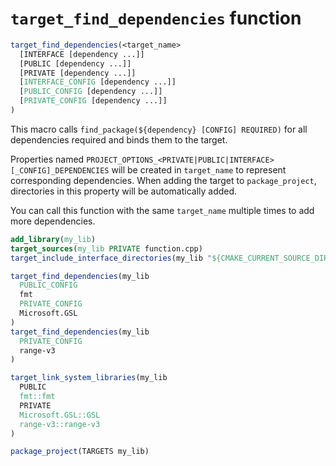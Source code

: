 # `target_find_dependencies` function

```cmake
target_find_dependencies(<target_name>
  [INTERFACE [dependency ...]]
  [PUBLIC [dependency ...]]
  [PRIVATE [dependency ...]]
  [INTERFACE_CONFIG [dependency ...]]
  [PUBLIC_CONFIG [dependency ...]]
  [PRIVATE_CONFIG [dependency ...]]
)
```

This macro calls `find_package(${dependency} [CONFIG] REQUIRED)` for all dependencies required and binds them to the target.

Properties named `PROJECT_OPTIONS_<PRIVATE|PUBLIC|INTERFACE>[_CONFIG]_DEPENDENCIES` will be created in `target_name` to represent corresponding dependencies.
When adding the target to `package_project`, directories in this property will be automatically added.

You can call this function with the same `target_name` multiple times to add more dependencies.

```cmake
add_library(my_lib)
target_sources(my_lib PRIVATE function.cpp)
target_include_interface_directories(my_lib "${CMAKE_CURRENT_SOURCE_DIR}/include")

target_find_dependencies(my_lib
  PUBLIC_CONFIG
  fmt
  PRIVATE_CONFIG
  Microsoft.GSL
)
target_find_dependencies(my_lib
  PRIVATE_CONFIG
  range-v3
)

target_link_system_libraries(my_lib
  PUBLIC
  fmt::fmt
  PRIVATE
  Microsoft.GSL::GSL
  range-v3::range-v3
)

package_project(TARGETS my_lib)
```

